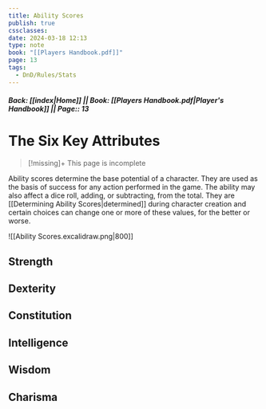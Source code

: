 ```yaml
---
title: Ability Scores
publish: true
cssclasses: 
date: 2024-03-18 12:13
type: note
book: "[[Players Handbook.pdf]]"
page: 13
tags:
  - DnD/Rules/Stats
---
```

##### Back: [[index|Home]] || Book: [[Players Handbook.pdf|Player's Handbook]] || Page:: 13
# The Six Key Attributes
> [!missing]+ This page is incomplete

Ability scores determine the base potential of a character. They are used as the basis of success for any action performed in the game. The ability may also affect a dice roll, adding, or subtracting, from the total. 
They are [[Determining Ability Scores|determined]] during character creation and certain choices can change one or more of these values, for the better or worse.

![[Ability Scores.excalidraw.png|800]]

## Strength
## Dexterity
## Constitution
## Intelligence
## Wisdom
## Charisma